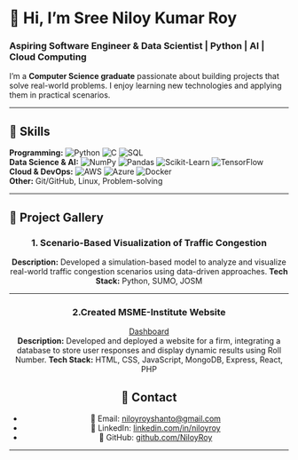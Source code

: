 # 👋 Hi, I’m Sree Niloy Kumar Roy
### Aspiring Software Engineer & Data Scientist | Python | AI | Cloud Computing

I’m a **Computer Science graduate** passionate about building projects that solve real-world problems. I enjoy learning new technologies and applying them in practical scenarios.

---

## 🔹 Skills

**Programming:** ![Python](https://img.shields.io/badge/-Python-3776AB?style=flat&logo=python&logoColor=white) ![C](https://img.shields.io/badge/-C-00599C?style=flat&logo=c&logoColor=white) ![SQL](https://img.shields.io/badge/-SQL-4479A1?style=flat&logo=sql&logoColor=white)  
**Data Science & AI:** ![NumPy](https://img.shields.io/badge/-NumPy-013243?style=flat&logo=NumPy&logoColor=white) ![Pandas](https://img.shields.io/badge/-Pandas-150458?style=flat&logo=pandas&logoColor=white) ![Scikit-Learn](https://img.shields.io/badge/-Scikit--Learn-F7931E?style=flat&logo=scikit-learn&logoColor=white) ![TensorFlow](https://img.shields.io/badge/-TensorFlow-FF6F00?style=flat&logo=tensorflow&logoColor=white)  
**Cloud & DevOps:** ![AWS](https://img.shields.io/badge/-AWS-232F3E?style=flat&logo=amazon-aws&logoColor=white) ![Azure](https://img.shields.io/badge/-Azure-0078D4?style=flat&logo=microsoft-azure&logoColor=white) ![Docker](https://img.shields.io/badge/-Docker-2496ED?style=flat&logo=docker&logoColor=white)  
**Other:** Git/GitHub, Linux, Problem-solving

---

## 🔹 Project Gallery

<div align="center">

### 1. Scenario-Based Visualization of Traffic Congestion
**Description:** Developed a simulation-based model to analyze and visualize real-world traffic congestion scenarios using data-driven approaches.
**Tech Stack:** Python, SUMO, JOSM

---

### 2.Created MSME-Institute Website
[Dashboard](https://sit-web.onrender.com/)  
**Description:** Developed and deployed a website for a firm, integrating a database to store user responses and display dynamic results using Roll Number. 
**Tech Stack:** HTML, CSS, JavaScript, MongoDB, Express, React, PHP


## 🔹 Contact

- 📧 Email: niloyroyshanto@gmail.com  
- 🔗 LinkedIn: [linkedin.com/in/niloyroy](https://linkedin.com/in/niloyroys)  
- 🐙 GitHub: [github.com/NiloyRoy](https://github.com/niloyroys)

---
